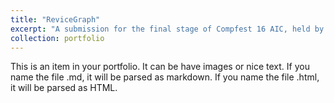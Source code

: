 ```yaml
---
title: "ReviceGraph"
excerpt: "A submission for the final stage of Compfest 16 AIC, held by Universitas Indonesia. This Project implemented a G-Retriever Framework, combining LLM and Knowledge Graph, to reduce its hallucination and to assist in resume review by determining whether a candidate's resume matches the current job market need, which is represented as a Knowledge Graph.<br/><img src='/images/revice-graph.png'>"
collection: portfolio
---
```


This is an item in your portfolio. It can be have images or nice text. If you name the file .md, it will be parsed as markdown. If you name the file .html, it will be parsed as HTML. 
